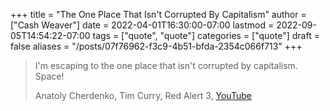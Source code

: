 +++
title = "The One Place That Isn't Corrupted By Capitalism"
author = ["Cash Weaver"]
date = 2022-04-01T16:30:00-07:00
lastmod = 2022-09-05T14:54:22-07:00
tags = ["quote", "quote"]
categories = ["quote"]
draft = false
aliases = "/posts/07f76962-f3c9-4b51-bfda-2354c066f713"
+++

> I'm escaping to the one place that isn't corrupted by capitalism. Space!
>
> Anatoly Cherdenko, Tim Curry, Red Alert 3, [YouTube](g1Sq1Nr58hM)

